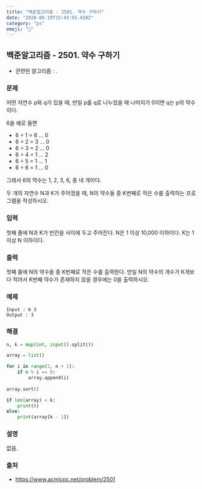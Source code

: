 ```yaml
---
title: "백준알고리즘 - 2501. 약수 구하기"
date: "2020-08-19T15:43:55.428Z"
category: "ps"
emoji: "👾"
---
```


## 백준알고리즘 - 2501. 약수 구하기

- 관련된 알고리즘 : .

### 문제

어떤 자연수 p와 q가 있을 때, 만일 p를 q로 나누었을 때 나머지가 0이면 q는 p의 약수이다. 

6을 예로 들면

- 6 ÷ 1 = 6 … 0
- 6 ÷ 2 = 3 … 0
- 6 ÷ 3 = 2 … 0
- 6 ÷ 4 = 1 … 2
- 6 ÷ 5 = 1 … 1
- 6 ÷ 6 = 1 … 0

그래서 6의 약수는 1, 2, 3, 6, 총 네 개이다.

두 개의 자연수 N과 K가 주어졌을 때, N의 약수들 중 K번째로 작은 수를 출력하는 프로그램을 작성하시오.

### 입력

첫째 줄에 N과 K가 빈칸을 사이에 두고 주어진다. N은 1 이상 10,000 이하이다. K는 1 이상 N 이하이다.

### 출력

첫째 줄에 N의 약수들 중 K번째로 작은 수를 출력한다. 만일 N의 약수의 개수가 K개보다 적어서 K번째 약수가 존재하지 않을 경우에는 0을 출력하시오.

### 예제

```
Input : 6 3
Output : 3
```

### 해결

```python
n, k = map(int, input().split())

array = list()

for i in range(1, n + 1):
    if n % i == 0:
        array.append(i)
        
array.sort()

if len(array) < k:
    print(0)
else:
    print(array[k - 1])
```

### 설명

없음.

### 출처

- https://www.acmicpc.net/problem/2501
